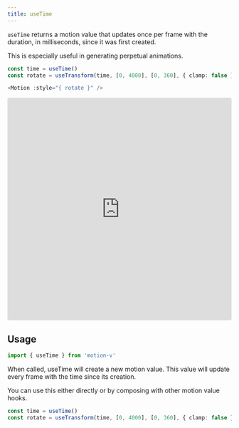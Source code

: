 ```yaml
---
title: useTime
---
```


`useTime` returns a motion value that updates once per frame with the duration, in milliseconds, since it was first created.

This is especially useful in generating perpetual animations.

```ts
const time = useTime()
const rotate = useTransform(time, [0, 4000], [0, 360], { clamp: false })

<Motion :style="{ rotate }" />

```

<iframe src="https://stackblitz.com/edit/vitejs-vite-ff3czw?ctl=1&embed=1&file=src%2FApp.vue&hideExplorer=1"
     style="width:100%; height: 500px; border:0; border-radius: 4px; overflow:hidden;"
     title="motion-use-spring"
    allow="accelerometer; ambient-light-sensor; camera; encrypted-media; geolocation; gyroscope; hid; microphone; midi; payment; usb; vr; xr-spatial-tracking"
     sandbox="allow-forms allow-modals allow-popups allow-presentation allow-same-origin allow-scripts allow-downloads allow-pointer-lock"
   ></iframe>

## Usage

```ts
import { useTime } from 'motion-v'
```

When called, useTime will create a new motion value. This value will update every frame with the time since its creation.

You can use this either directly or by composing with other motion value hooks.

```ts
const time = useTime()
const rotate = useTransform(time, [0, 4000], [0, 360], { clamp: false })
```
